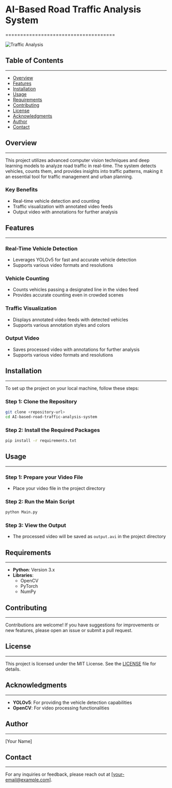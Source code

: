 # AI-Based Road Traffic Analysis System
=====================================

![Traffic Analysis](https://example.com/traffic_analysis_image.png)

## Table of Contents
-----------------

* [Overview](#overview)
* [Features](#features)
* [Installation](#installation)
* [Usage](#usage)
* [Requirements](#requirements)
* [Contributing](#contributing)
* [License](#license)
* [Acknowledgments](#acknowledgments)
* [Author](#author)
* [Contact](#contact)

## Overview
------------

This project utilizes advanced computer vision techniques and deep learning models to analyze road traffic in real-time. The system detects vehicles, counts them, and provides insights into traffic patterns, making it an essential tool for traffic management and urban planning.

### Key Benefits

* Real-time vehicle detection and counting
* Traffic visualization with annotated video feeds
* Output video with annotations for further analysis

## Features
------------

### Real-Time Vehicle Detection

* Leverages YOLOv5 for fast and accurate vehicle detection
* Supports various video formats and resolutions

### Vehicle Counting

* Counts vehicles passing a designated line in the video feed
* Provides accurate counting even in crowded scenes

### Traffic Visualization

* Displays annotated video feeds with detected vehicles
* Supports various annotation styles and colors

### Output Video

* Saves processed video with annotations for further analysis
* Supports various video formats and resolutions

## Installation
------------

To set up the project on your local machine, follow these steps:

### Step 1: Clone the Repository

```bash
git clone <repository-url>
cd AI-based-road-traffic-analysis-system
```

### Step 2: Install the Required Packages

```bash
pip install -r requirements.txt
```

## Usage
-----

### Step 1: Prepare your Video File

* Place your video file in the project directory

### Step 2: Run the Main Script

```bash
python Main.py
```

### Step 3: View the Output

* The processed video will be saved as `output.avi` in the project directory

## Requirements
------------

* **Python**: Version 3.x
* **Libraries**:
	+ OpenCV
	+ PyTorch
	+ NumPy

## Contributing
------------

Contributions are welcome! If you have suggestions for improvements or new features, please open an issue or submit a pull request.

## License
-------

This project is licensed under the MIT License. See the [LICENSE](LICENSE) file for details.

## Acknowledgments
------------

* **YOLOv5**: For providing the vehicle detection capabilities
* **OpenCV**: For video processing functionalities

## Author
-------

[Your Name]

## Contact
-------

For any inquiries or feedback, please reach out at [your-email@example.com].
